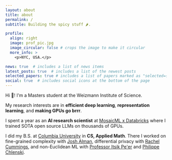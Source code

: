 ```yaml
---
layout: about
title: about
permalink: /
subtitle: Building the spicy stuff 🌶️.

profile:
  align: right
  image: prof_pic.jpg
  image_circular: false # crops the image to make it circular
  more_info: >
    <p>NYC, USA.</p>

news: true  # includes a list of news items
latest_posts: true  # includes a list of the newest posts
selected_papers: true # includes a list of papers marked as "selected={true}"
social: true  # includes social icons at the bottom of the page
---
```


Hi 👋! I'm a Masters student at the Weizmann Institute of Science.

My research interests are in **efficient deep learning**, **representation learning**, and **making GPUs go brrr**.

I spent a year as an **AI research scientist** at [MosaicML x Databricks](https://www.mosaicml.com/) where I trained SOTA open source LLMs on thousands of GPUs.

I did my B.S. at [Columbia University](https://www.columbia.edu/) in **CS, Applied Math**. There I worked on fine-grained complexity with [Josh Alman](https://joshalman.com/), differential privacy with [Rachel Cummings](https://rachelcummings.com/), and non-Euclidean ML with [Professor Itsik Pe'er](https://www.engineering.columbia.edu/faculty/itsik-peer) and [Philippe Chlenski](http://chlenski.com/).
